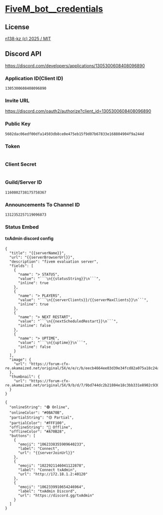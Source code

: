 # [FiveM_bot__credentials](./)

## License

[n138-kz (c) 2025 / MIT](../../../LICENSE)

## Discord API

https://discord.com/developers/applications/1305300608408096890

### Application ID(Client ID)

```text
1305300608408096890
```

### Invite URL

https://discord.com/oauth2/authorize?client_id=1305300608408096890

### Public Key

```text
5602dac06edf00dfa14503db8ce0e475eb15f9d07b67833e168804904f9a244d
```

### Token

```text
```

### Client Secret

```text
```

### Guild/Server ID

```text
1160802738175758367
```

### Announcements To Channel ID

```text
1312352257119096873
```

### Status Embed


#### txAdmin discord config

```json:Embed JSON
{
  "title": "{{serverName}}",
  "url": "{{serverBrowserUrl}}",
  "description": "fivem evaluation server",
  "fields": [
    {
      "name": "> STATUS",
      "value": "```\n{{statusString}}\n```",
      "inline": true
    },
    {
      "name": "> PLAYERS",
      "value": "```\n{{serverClients}}/{{serverMaxClients}}\n```",
      "inline": true
    },
    {
      "name": "> NEXT RESTART",
      "value": "```\n{{nextScheduledRestart}}\n```",
      "inline": false
    },
    {
      "name": "> UPTIME",
      "value": "```\n{{uptime}}\n```",
      "inline": false
    }
  ],
  "image": {
    "url": "https://forum-cfx-re.akamaized.net/original/5X/e/e/c/b/eecb4664ee03d39e34fcd82a075a18c24add91ed.png"
  },
  "thumbnail": {
    "url": "https://forum-cfx-re.akamaized.net/original/5X/9/b/d/7/9bd744dc2b21804e18c3bb331e8902c930624e44.png"
  }
}
```

```json:Config JSON
{
  "onlineString": "🟢 Online",
  "onlineColor": "#0BA70B",
  "partialString": "🟡 Partial",
  "partialColor": "#FFF100",
  "offlineString": "🔴 Offline",
  "offlineColor": "#A70B28",
  "buttons": [
    {
      "emoji": "1062338355909640233",
      "label": "Connect",
      "url": "{{serverJoinUrl}}"
    },
    {
      "emoji": "1022921146041122878",
      "label": "Connect txAdmin",
      "url": "http://172.18.1.2:40120"
    },
    {
      "emoji": "1062339910654246964",
      "label": "txAdmin Discord",
      "url": "https://discord.gg/txAdmin"
    }
  ]
}
```
